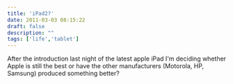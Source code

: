 ```yaml
---
title: 'iPad2?'
date: 2011-03-03 08:15:22
draft: false
description: ""
tags: ['life','tablet']
---
```


After the introduction last night of the latest apple iPad I'm deciding whether Apple is still the best or have the other manufacturers (Motorola, HP, Samsung) produced something better?
